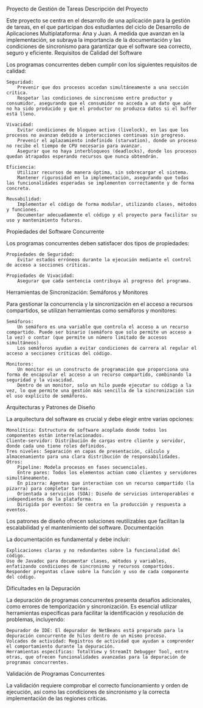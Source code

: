 Proyecto de Gestión de Tareas
Descripción del Proyecto

Este proyecto se centra en el desarrollo de una aplicación para la gestión de tareas, en el que participan dos estudiantes del ciclo de Desarrollo de Aplicaciones Multiplataforma: Ana y Juan. A medida que avanzan en la implementación, se subraya la importancia de la documentación y las condiciones de sincronismo para garantizar que el software sea correcto, seguro y eficiente.
Requisitos de Calidad del Software

Los programas concurrentes deben cumplir con los siguientes requisitos de calidad:

    Seguridad:
        Prevenir que dos procesos accedan simultáneamente a una sección crítica.
        Respetar las condiciones de sincronismo entre productor y consumidor, asegurando que el consumidor no acceda a un dato que aún no ha sido producido y que el productor no produzca datos si el buffer está lleno.

    Vivacidad:
        Evitar condiciones de bloqueo activo (livelock), en las que los procesos no avanzan debido a interacciones continuas sin progreso.
        Prevenir el aplazamiento indefinido (starvation), donde un proceso no recibe el tiempo de CPU necesario para avanzar.
        Asegurar que no haya interbloqueos (deadlocks), donde los procesos quedan atrapados esperando recursos que nunca obtendrán.

    Eficiencia:
        Utilizar recursos de manera óptima, sin sobrecargar el sistema.
        Mantener rigurosidad en la implementación, asegurando que todas las funcionalidades esperadas se implementen correctamente y de forma concreta.

    Reusabilidad:
        Implementar el código de forma modular, utilizando clases, métodos y funciones.
        Documentar adecuadamente el código y el proyecto para facilitar su uso y mantenimiento futuros.

Propiedades del Software Concurrente

Los programas concurrentes deben satisfacer dos tipos de propiedades:

    Propiedades de Seguridad:
        Evitar estados erróneos durante la ejecución mediante el control de acceso a secciones críticas.

    Propiedades de Vivacidad:
        Asegurar que cada sentencia contribuya al progreso del programa.

Herramientas de Sincronización: Semáforos y Monitores

Para gestionar la concurrencia y la sincronización en el acceso a recursos compartidos, se utilizan herramientas como semáforos y monitores:

    Semáforos:
        Un semáforo es una variable que controla el acceso a un recurso compartido. Puede ser binario (semáforo que solo permite un acceso a la vez) o contar (que permite un número limitado de accesos simultáneos).
        Los semáforos ayudan a evitar condiciones de carrera al regular el acceso a secciones críticas del código.

    Monitores:
        Un monitor es un constructo de programación que proporciona una forma de encapsular el acceso a un recurso compartido, combinando la seguridad y la vivacidad.
        Dentro de un monitor, solo un hilo puede ejecutar su código a la vez, lo que permite una gestión más sencilla de la sincronización sin el uso explícito de semáforos.

Arquitecturas y Patrones de Diseño

La arquitectura del software es crucial y debe elegir entre varias opciones:

    Monolítica: Estructura de software acoplado donde todos los componentes están interrelacionados.
    Cliente-servidor: Distribución de cargas entre cliente y servidor, donde cada uno tiene roles definidos.
    Tres niveles: Separación en capas de presentación, cálculo y almacenamiento para una clara distribución de responsabilidades.
    Otros:
        Pipeline: Modela procesos en fases secuenciales.
        Entre pares: Todos los elementos actúan como clientes y servidores simultáneamente.
        En pizarra: Agentes que interactúan con un recurso compartido (la pizarra) para completar tareas.
        Orientada a servicios (SOA): Diseño de servicios interoperables e independientes de la plataforma.
        Dirigida por eventos: Se centra en la producción y respuesta a eventos.

Los patrones de diseño ofrecen soluciones reutilizables que facilitan la escalabilidad y el mantenimiento del software.
Documentación

La documentación es fundamental y debe incluir:

    Explicaciones claras y no redundantes sobre la funcionalidad del código.
    Uso de Javadoc para documentar clases, métodos y variables, enfatizando condiciones de sincronismo y recursos compartidos.
    Responder preguntas clave sobre la función y uso de cada componente del código.

Dificultades en la Depuración

La depuración de programas concurrentes presenta desafíos adicionales, como errores de temporización y sincronización. Es esencial utilizar herramientas específicas para facilitar la identificación y resolución de problemas, incluyendo:

    Depurador de IDE: El depurador de NetBeans está preparado para la depuración concurrente de hilos dentro de un mismo proceso.
    Volcados de actividad: Registros de actividad que ayudan a comprender el comportamiento durante la depuración.
    Herramientas específicas: TotalView y StreamIt Debugger Tool, entre otras, que ofrecen funcionalidades avanzadas para la depuración de programas concurrentes.

Validación de Programas Concurrentes

La validación requiere comprobar el correcto funcionamiento y orden de ejecución, así como las condiciones de sincronismo y la correcta implementación de las regiones críticas.
